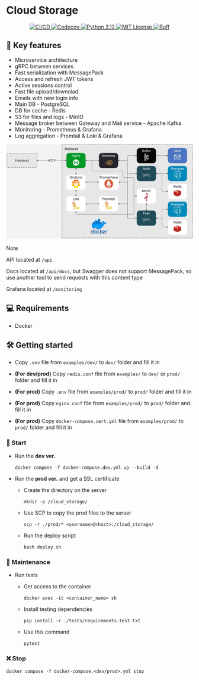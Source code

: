 # Cloud Storage

<p align="center">
  <a href="https://github.com/j3rrryy/cloud_storage/actions/workflows/main.yml">
    <img src="https://github.com/j3rrryy/cloud_storage/actions/workflows/main.yml/badge.svg" alt="СI/CD">
  </a>
  <a href="https://codecov.io/gh/j3rrryy/cloud_storage">
    <img src="https://codecov.io/gh/j3rrryy/cloud_storage/graph/badge.svg?token=XYDO0P4U7P" alt="Codecov">
  </a>
  <a href="https://www.python.org/downloads/release/python-3120/">
    <img src="https://img.shields.io/badge/Python-3.12-FFD64E.svg" alt="Python 3.12">
  </a>
  <a href="https://github.com/j3rrryy/cloud_storage/blob/main/LICENSE">
    <img src="https://img.shields.io/badge/License-MIT-blue.svg" alt="MIT License">
  </a>
  <a href="https://github.com/astral-sh/ruff">
    <img src="https://img.shields.io/endpoint?url=https://raw.githubusercontent.com/astral-sh/ruff/main/assets/badge/v2.json" alt="Ruff">
  </a>
</p>

## :book: Key features

- Microservice architecture
- gRPC between services
- Fast serialization with MessagePack
- Access and refresh JWT tokens
- Active sessions control
- Fast file upload/downolad
- Emails with new login info
- Main DB - PostgreSQL
- DB for cache - Redis
- S3 for files and logs - MinIO
- Message broker between Gateway and Mail service - Apache Kafka
- Monitoring - Prometheus & Grafana
- Log aggregation - Promtail & Loki & Grafana

![Architecture](https://github.com/j3rrryy/cloud_storage/blob/main/images/architecture.webp?raw=true)

> [!NOTE]
> API located at `/api`
>
> Docs located at `/api/docs`, but Swagger does not support MessagePack, so use another tool to send requests with this content type
>
> Grafana located at `/monitoring`

## :computer: Requirements

- Docker

## :hammer_and_wrench: Getting started

- Copy `.env` file from `examples/dev/` to `dev/` folder and fill it in

- **(For dev/prod)** Copy `redis.conf` file from `examples/` to `dev/` or `prod/` folder and fill it in

- **(For prod)** Copy `.env` file from `examples/prod/` to `prod/` folder and fill it in

- **(For prod)** Copy `nginx.conf` file from `examples/prod/` to `prod/` folder and fill it in

- **(For prod)** Copy `docker-compose.cert.yml` file from `examples/prod/` to `prod/` folder and fill it in

### :rocket: Start

- Run the **dev ver.**

  ```shell
  docker compose -f docker-compose.dev.yml up --build -d
  ```

- Run the **prod ver.** and get a SSL certificate

  - Create the directory on the server

    ```shell
    mkdir -p /cloud_storage/
    ```

  - Use SCP to copy the prod files to the server

    ```shell
    scp -r ./prod/* <username>@<host>:/cloud_storage/
    ```

  - Run the deploy script

    ```shell
    bash deploy.sh
    ```

### :construction_worker: Maintenance

- Run tests

  - Get access to the container

    ```shell
    docker exec -it <container_name> sh
    ```

  - Install testing dependencies

    ```shell
    pip install -r ./tests/requirements.test.txt
    ```

  - Use this command

    ```shell
    pytest
    ```

### :x: Stop

```shell
docker compose -f docker-compose.<dev/prod>.yml stop
```
